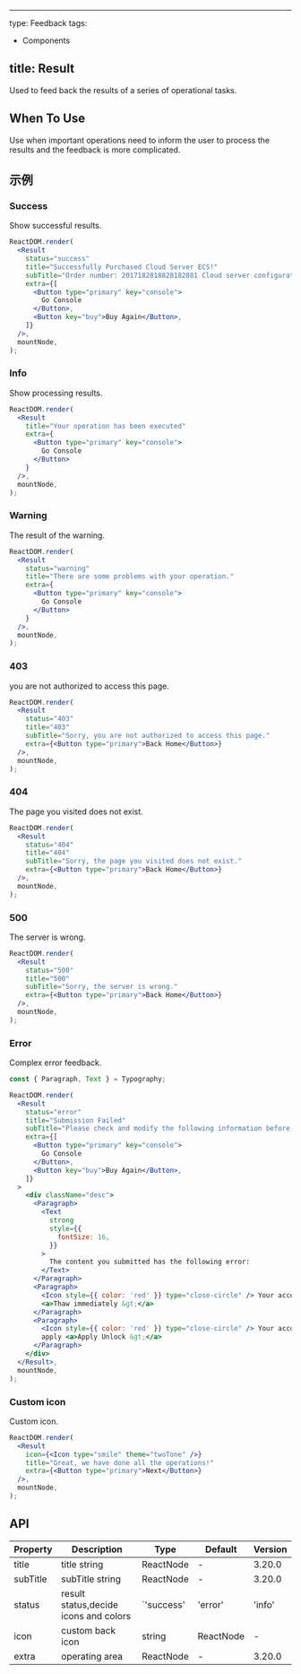 ---
type: Feedback
tags:
  - Components

title: Result
------

Used to feed back the results of a series of operational tasks.

## When To Use

Use when important operations need to inform the user to process the results and the feedback is more complicated.

## 示例

### Success

Show successful results.

```jsx live
ReactDOM.render(
  <Result
    status="success"
    title="Successfully Purchased Cloud Server ECS!"
    subTitle="Order number: 2017182818828182881 Cloud server configuration takes 1-5 minutes, please wait."
    extra={[
      <Button type="primary" key="console">
        Go Console
      </Button>,
      <Button key="buy">Buy Again</Button>,
    ]}
  />,
  mountNode,
);
```

### Info

Show processing results.

```jsx live
ReactDOM.render(
  <Result
    title="Your operation has been executed"
    extra={
      <Button type="primary" key="console">
        Go Console
      </Button>
    }
  />,
  mountNode,
);
```

### Warning

The result of the warning.

```jsx live
ReactDOM.render(
  <Result
    status="warning"
    title="There are some problems with your operation."
    extra={
      <Button type="primary" key="console">
        Go Console
      </Button>
    }
  />,
  mountNode,
);
```

### 403

you are not authorized to access this page.

```jsx live
ReactDOM.render(
  <Result
    status="403"
    title="403"
    subTitle="Sorry, you are not authorized to access this page."
    extra={<Button type="primary">Back Home</Button>}
  />,
  mountNode,
);
```

### 404

The page you visited does not exist.

```jsx live
ReactDOM.render(
  <Result
    status="404"
    title="404"
    subTitle="Sorry, the page you visited does not exist."
    extra={<Button type="primary">Back Home</Button>}
  />,
  mountNode,
);
```

### 500

The server is wrong.

```jsx live
ReactDOM.render(
  <Result
    status="500"
    title="500"
    subTitle="Sorry, the server is wrong."
    extra={<Button type="primary">Back Home</Button>}
  />,
  mountNode,
);
```

### Error

Complex error feedback.

```jsx live
const { Paragraph, Text } = Typography;

ReactDOM.render(
  <Result
    status="error"
    title="Submission Failed"
    subTitle="Please check and modify the following information before resubmitting."
    extra={[
      <Button type="primary" key="console">
        Go Console
      </Button>,
      <Button key="buy">Buy Again</Button>,
    ]}
  >
    <div className="desc">
      <Paragraph>
        <Text
          strong
          style={{
            fontSize: 16,
          }}
        >
          The content you submitted has the following error:
        </Text>
      </Paragraph>
      <Paragraph>
        <Icon style={{ color: 'red' }} type="close-circle" /> Your account has been frozen 
        <a>Thaw immediately &gt;</a>
      </Paragraph>
      <Paragraph>
        <Icon style={{ color: 'red' }} type="close-circle" /> Your account is not yet eligible to
        apply <a>Apply Unlock &gt;</a>
      </Paragraph>
    </div>
  </Result>,
  mountNode,
);
```

### Custom icon

Custom icon.

```jsx live
ReactDOM.render(
  <Result
    icon={<Icon type="smile" theme="twoTone" />}
    title="Great, we have done all the operations!"
    extra={<Button type="primary">Next</Button>}
  />,
  mountNode,
);
```

## API

| Property | Description | Type | Default | Version |
| --- | --- | --- | --- | --- |
| title | title string | ReactNode | - | 3.20.0 |
| subTitle | subTitle string | ReactNode | - | 3.20.0 |
| status | result status,decide icons and colors | `'success' | 'error' | 'info' | 'warning'| '404' | '403' | '500'` | 'info' | 3.20.0 |
| icon | custom back icon | string | ReactNode | - | 3.20.0 |
| extra | operating area | ReactNode | - | 3.20.0 |
